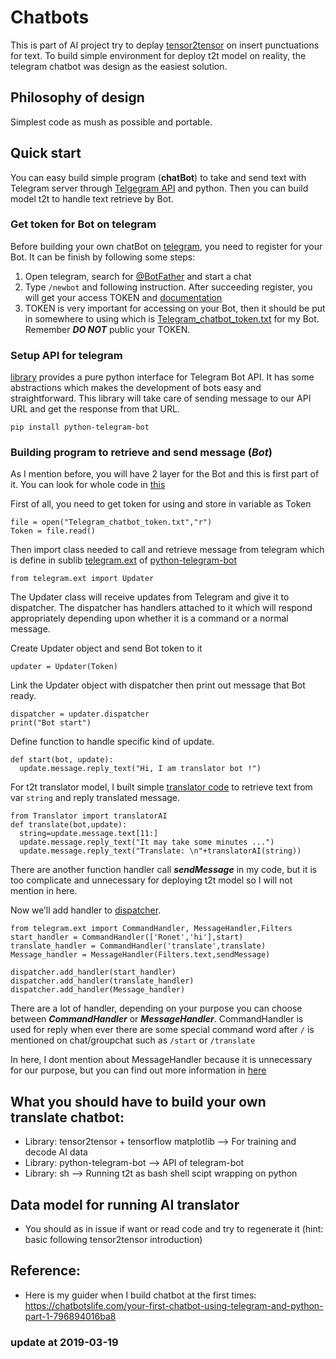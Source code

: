 # Chatbots
This is part of AI project try to deplay [tensor2tensor](https://github.com/tensorflow/tensor2tensor) on insert punctuations for text. To build simple environment for deploy t2t model on reality, the telegram chatbot was design as the easiest solution.

## Philosophy of design
Simplest code as mush as possible and portable.

## Quick start 
You can easy build simple program (**chatBot**) to take and send text with Telegram server through [Telgegram API](https://core.telegram.org/) and python. Then you can build model t2t to handle text retrieve by Bot.

### Get token for Bot on telegram
Before building your own chatBot on [telegram](https://telegram.org/), you need to register for your Bot. It can be finish by following some steps:
1. Open telegram, search for [@BotFather](https://telegram.me/BotFather) and start a chat
2. Type `/newbot` and following instruction. After succeeding register, you will get your access TOKEN and [documentation](https://core.telegram.org/bots/api)
3. TOKEN is very important for accessing on your Bot, then it should be put in somewhere to using which is [Telegram_chatbot_token.txt](https://github.com/larycoder/chatbots/blob/master/Telegram_chatbot_token.txt) for my Bot. Remember ***DO NOT*** public your TOKEN.
### Setup API for telegram
[library](https://python-telegram-bot.readthedocs.io/en/stable/) provides a pure python interface for Telegram Bot API. It has some abstractions which makes the development of bots easy and straightforward. This library will take care of sending message to our API URL and get the response from that URL.
```
pip install python-telegram-bot
```
### Building program to retrieve and send message (***Bot***)
As I mention before, you will have 2 layer for the Bot and this is first part of it. You can look for whole code in [this](https://github.com/larycoder/chatbots/blob/master/chatbot.py)

First of all, you need to get token for using and store in variable as Token
```
file = open("Telegram_chatbot_token.txt","r")
Token = file.read()
```
Then import class needed to call and retrieve message from telegram which is define in sublib [telegram.ext](https://python-telegram-bot.readthedocs.io/en/stable/telegram.ext.html) of [python-telegram-bot](https://python-telegram-bot.readthedocs.io/en/stable/)
```
from telegram.ext import Updater
```
<a name="dispatcherExplain"></a>
The Updater class will receive updates from Telegram and give it to dispatcher. The dispatcher has handlers attached to it which will respond appropriately depending upon whether it is a command or a normal message.

Create Updater object and send Bot token to it
```
updater = Updater(Token)
```
Link the Updater object with dispatcher then print out message that Bot ready.
```
dispatcher = updater.dispatcher
print("Bot start")
```
Define function to handle specific kind of update.
```
def start(bot, update):
  update.message.reply_text("Hi, I am translator bot !")
```
For t2t translator model, I built simple [translator code]() to retrieve text from var `string` and reply translated message.
```
from Translator import translatorAI
def translate(bot,update):
  string=update.message.text[11:]
  update.message.reply_text("It may take some minutes ...")
  update.message.reply_text("Translate: \n"+translatorAI(string))
```
There are another function handler call ***sendMessage*** in my code, but it is too complicate and unnecessary for deploying t2t model so I will not mention in here.

Now we’ll add handler to [dispatcher](#dispatcherExplain).
```
from telegram.ext import CommandHandler, MessageHandler,Filters
start_handler = CommandHandler(['Ronet','hi'],start)
translate_handler = CommandHandler('translate',translate)
Message_handler = MessageHandler(Filters.text,sendMessage)

dispatcher.add_handler(start_handler)
dispatcher.add_handler(translate_handler)
dispatcher.add_handler(Message_handler)
```
There are a lot of handler, depending on your purpose you can choose between ***CommandHandler*** or ***MessageHandler***. CommandHandler is used for reply when ever there are some special command word after `/` is mentioned on chat/groupchat such as `/start` or `/translate`

In here, I dont mention about MessageHandler because it is unnecessary for our purpose, but you  can find out more information in [here](https://python-telegram-bot.readthedocs.io/en/stable/telegram.ext.messagehandler.html)









## What you should have to build your own translate chatbot:
- Library: tensor2tensor + tensorflow matplotlib --> For training and decode AI data
- Library: python-telegram-bot --> API of telegram-bot
- Library: sh --> Running t2t as bash shell scipt wrapping on python

## Data model for running AI translator
- You should as in issue if want or read code and try to regenerate it (hint: basic following tensor2tensor introduction)

## Reference: 
- Here is my guider when I build chatbot at the first times: https://chatbotslife.com/your-first-chatbot-using-telegram-and-python-part-1-796894016ba8

### update at 2019-03-19
